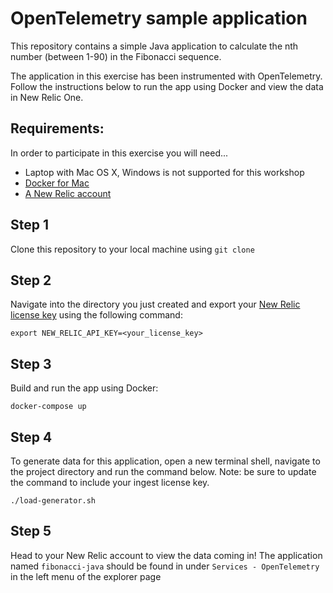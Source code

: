 # OpenTelemetry sample application

This repository contains a simple Java application to calculate the nth number (between 1-90) in the Fibonacci sequence.

The application in this exercise has been instrumented with OpenTelemetry. Follow the instructions below to run the app using Docker and view the data in New Relic One. 

## Requirements:
In order to participate in this exercise you will need...

* Laptop with Mac OS X, Windows is not supported for this workshop
* [Docker for Mac](https://www.docker.com/products/docker-desktop)
* [A New Relic account](https://newrelic.com/)


## Step 1
Clone this repository to your local machine using `git clone`

## Step 2 
Navigate into the directory you just created and export your [New Relic license key](https://docs.newrelic.com/docs/apis/intro-apis/new-relic-api-keys/#ingest-keys) using the following command:
```shell
export NEW_RELIC_API_KEY=<your_license_key>
```

## Step 3
Build and run the app using Docker:
```shell
docker-compose up
```

## Step 4
To generate data for this application, open a new terminal shell, navigate to the project directory and run the command below. Note: be sure to update the command to include your ingest license key.
```shell
./load-generator.sh
```

## Step 5 
Head to your New Relic account to view the data coming in! The application named `fibonacci-java` should be found in under `Services - OpenTelemetry` in the left menu of the explorer page

